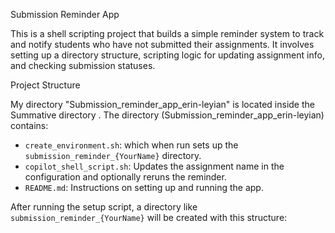  Submission Reminder App

This is a shell scripting project that builds a simple reminder system to track and notify students who have not submitted their assignments. It involves setting up a directory structure, scripting logic for updating assignment info, and checking submission statuses.


 Project Structure

My directory "Submission_reminder_app_erin-leyian" is located inside the Summative directory .
The directory (Submission_reminder_app_erin-leyian) contains:

- `create_environment.sh`: which when run sets up the `submission_reminder_{YourName}` directory.
- `copilot_shell_script.sh`: Updates the assignment name in the configuration and optionally reruns the reminder.
- `README.md`: Instructions on setting up and running the app.

After running the setup script, a directory like `submission_reminder_{YourName}` will be created with this structure:


